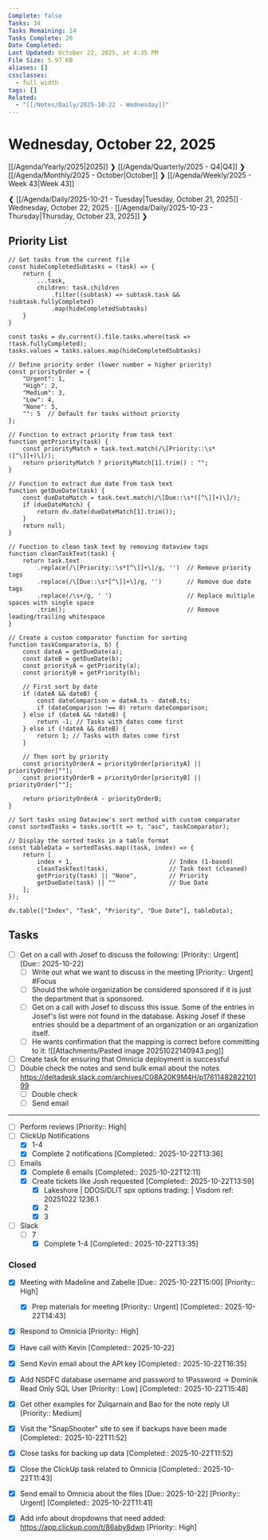 ```yaml
---
Complete: false
Tasks: 34
Tasks Remaining: 14
Tasks Complete: 20
Date Completed:
Last Updated: October 22, 2025, at 4:35 PM
File Size: 5.97 KB
aliases: []
cssclasses:
  - full_width
tags: []
Related:
  - "[[/Notes/Daily/2025-10-22 - Wednesday]]"
---
```

# Wednesday, October 22, 2025

[[/Agenda/Yearly/2025|2025]] ❯ [[/Agenda/Quarterly/2025 - Q4|Q4]] ❯ [[/Agenda/Monthly/2025 - October|October]] ❯ [[/Agenda/Weekly/2025 - Week 43|Week 43]]

❮ [[/Agenda/Daily/2025-10-21 - Tuesday|Tuesday, October 21, 2025]] · Wednesday, October 22, 2025 · [[/Agenda/Daily/2025-10-23 - Thursday|Thursday, October 23, 2025]] ❯

## Priority List

```dataviewjs
// Get tasks from the current file
const hideCompletedSubtasks = (task) => {
    return {
        ...task,
        children: task.children
            .filter((subtask) => subtask.task && !subtask.fullyCompleted)
            .map(hideCompletedSubtasks)
    }
}

const tasks = dv.current().file.tasks.where(task => !task.fullyCompleted);
tasks.values = tasks.values.map(hideCompletedSubtasks)

// Define priority order (lower number = higher priority)
const priorityOrder = {
    "Urgent": 1,
    "High": 2,
    "Medium": 3,
    "Low": 4,
    "None": 5,
    "": 5  // Default for tasks without priority
};

// Function to extract priority from task text
function getPriority(task) {
    const priorityMatch = task.text.match(/\[Priority::\s*([^\]]+)\]/);
    return priorityMatch ? priorityMatch[1].trim() : "";
}

// Function to extract due date from task text
function getDueDate(task) {
    const dueDateMatch = task.text.match(/\[Due::\s*([^\]]+)\]/);
    if (dueDateMatch) {
        return dv.date(dueDateMatch[1].trim());
    }
    return null;
}

// Function to clean task text by removing dataview tags
function cleanTaskText(task) {
    return task.text
        .replace(/\[Priority::\s*[^\]]+\]/g, '')  // Remove priority tags
        .replace(/\[Due::\s*[^\]]+\]/g, '')       // Remove due date tags
        .replace(/\s+/g, ' ')                     // Replace multiple spaces with single space
        .trim();                                  // Remove leading/trailing whitespace
}

// Create a custom comparator function for sorting
function taskComparator(a, b) {
    const dateA = getDueDate(a);
    const dateB = getDueDate(b);
    const priorityA = getPriority(a);
    const priorityB = getPriority(b);
    
    // First sort by date
    if (dateA && dateB) {
        const dateComparison = dateA.ts - dateB.ts;
        if (dateComparison !== 0) return dateComparison;
    } else if (dateA && !dateB) {
        return -1; // Tasks with dates come first
    } else if (!dateA && dateB) {
        return 1; // Tasks with dates come first
    }
    
    // Then sort by priority
    const priorityOrderA = priorityOrder[priorityA] || priorityOrder[""];
    const priorityOrderB = priorityOrder[priorityB] || priorityOrder[""];
    
    return priorityOrderA - priorityOrderB;
}

// Sort tasks using Dataview's sort method with custom comparator
const sortedTasks = tasks.sort(t => t, "asc", taskComparator);

// Display the sorted tasks in a table format
const tableData = sortedTasks.map((task, index) => {
    return [
        index + 1,                           // Index (1-based)
        cleanTaskText(task),                 // Task text (cleaned)
        getPriority(task) || "None",         // Priority
        getDueDate(task) || ""               // Due Date
    ];
});

dv.table(["Index", "Task", "Priority", "Due Date"], tableData);
```

## Tasks

- [ ] Get on a call with Josef to discuss the following: [Priority:: Urgent] [Due:: 2025-10-22]
    - [ ] Write out what we want to discuss in the meeting [Priority:: Urgent] #Focus 
    - [ ] Should the whole organization be considered sponsored if it is just the department that is sponsored.
    - [ ] Get on a call with Josef to discuss this issue. Some of the entries in Josef's list were not found in the database. Asking Josef if these entries should be a department of an organization or an organization itself.
    - [ ] He wants confirmation that the mapping is correct before committing to it: ![[Attachments/Pasted image 20251022140943.png]]
- [ ] Create task for ensuring that Omnicia deployment is successful
- [ ] Double check the notes and send bulk email about the notes https://deltadesk.slack.com/archives/C08A20K9M4H/p1761148282210199
    - [ ] Double check
    - [ ] Send email

---

- [ ] Perform reviews [Priority:: High]
- [ ] ClickUp Notifications
    - [x] 1-4
    - [x] Complete 2 notifications [Completed:: 2025-10-22T13:36]
- [ ] Emails
    - [x] Complete 6 emails [Completed:: 2025-10-22T12:11]
    - [x] Create tickets like Josh requested [Completed:: 2025-10-22T13:59]
        - [x] Lakeshore | DDOS/DLIT spx options trading: | Visdom ref: 20251022 1236.1
        - [x] 2
        - [x] 3
- [ ] Slack
    - [ ] 7
        - [x] Complete 1-4 [Completed:: 2025-10-22T13:35]

### Closed

- [x] Meeting with Madeline and Zabelle [Due:: 2025-10-22T15:00] [Priority:: High]
    - [x] Prep materials for meeting  [Priority:: Urgent] [Completed:: 2025-10-22T14:43]
- [x] Respond to Omnicia [Priority:: High]
- [x] Have call with Kevin [Completed:: 2025-10-22]
- [x] Send Kevin email about the API key [Completed:: 2025-10-22T16:35]
- [x] Add NSDFC database username and password to 1Password -> Dominik Read Only SQL User [Priority:: Low] [Completed:: 2025-10-22T15:48]
- [x] Get other examples for Zulqarnain and Bao for the note reply UI [Priority:: Medium] 
- [x] Visit the "SnapShooter" site to see if backups have been made [Completed:: 2025-10-22T11:52]
- [x] Close tasks for backing up data [Completed:: 2025-10-22T11:52]
- [x] Close the ClickUp task related to Omnicia [Completed:: 2025-10-22T11:43]
- [x] Send email to Omnicia about the files [Due:: 2025-10-22] [Priority:: Urgent] [Completed:: 2025-10-22T11:41]

- [x] Add info about dropdowns that need added: https://app.clickup.com/t/86aby8dwn [Priority:: High]